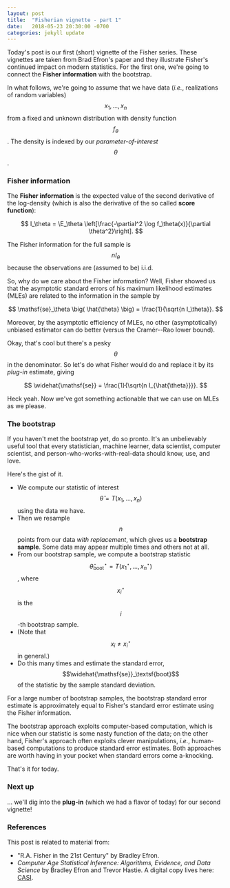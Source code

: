```yaml
---
layout: post
title:  "Fisherian vignette - part 1"
date:   2018-05-23 20:30:00 -0700
categories: jekyll update
---
```

Today's post is our first (short) vignette of the Fisher series. These vignettes are taken
from Brad Efron's paper and they illustrate Fisher's continued impact on modern
statistics. For the first one, we're going to connect the **Fisher information** with the
bootstrap.

In what follows, we're going to assume that we have data (*i.e.*, realizations of
random variables) $$x_1,\dots,x_n$$ from a fixed and unknown distribution with density
function $$f_\theta$$. The density is indexed by our *parameter-of-interest* $$\theta$$.

### Fisher information

The **Fisher information** is the expected value of the second derivative of the
log-density (which is also the derivative of the so called **score function**):

$$
I_\theta = \E_\theta \left[\frac{-\partial^2 \log f_\theta(x)}{\partial \theta^2}\right].
$$

The Fisher information for the full sample is $$n I_\theta$$ because the observations are
(assumed to be) i.i.d.

So, why do we care about the Fisher information? Well, Fisher showed us that the
asymptotic standard errors of his maximum likelihood estimates (MLEs) are related to the
information in the sample by

$$
\mathsf{se}_\theta \big( \hat{\theta} \big) = \frac{1}{\sqrt{n I_\theta}}.
$$

Moreover, by the asymptotic efficiency of MLEs, no other (asymptotically) unbiased
estimator can do better (versus the Cramér--Rao lower bound).

Okay, that's cool but there's a pesky $$\theta$$ in the denominator. So let's do what
Fisher would do and replace it by its *plug-in* estimate, giving

$$
\widehat{\mathsf{se}} = \frac{1}{\sqrt{n I_{\hat{\theta}}}}.
$$

Heck yeah. Now we've got something actionable that we can use on MLEs as we please.

### The bootstrap

If you haven't met the bootstrap yet, do so pronto. It's an unbelievably useful tool
that every statistician, machine learner, data scientist, computer scientist, and
person-who-works-with-real-data should know, use, and love.

Here's the gist of it.
* We compute our statistic of interest $$\hat{\theta} = T(x_1,\dots,x_n)$$ using the data
  we have.
* Then we resample $$n$$ points from our data *with replacement*, which gives us a
  **bootstrap sample**. Some data may appear multiple times and others not at all.
* From our bootstrap sample, we compute a bootstrap statistic
  $$\hat{\theta}^\star_\textsf{boot} = T(x^\star_1,\dots,x^\star_n)$$, where
  $$x^\star_i$$ is the $$i$$-th bootstrap sample.
* (Note that $$x_i \neq x^\star_i$$ in general.)
* Do this many times and estimate the standard error,
  $$\widehat{\mathsf{se}}_\textsf{boot}$$ of the statistic by the sample
  standard deviation.

For a large number of bootstrap samples, the bootstrap standard error estimate is
approximately equal to Fisher's standard error estimate using the Fisher information.

The bootstrap approach exploits computer-based computation, which is nice when our
statistic is some nasty function of the data; on the other hand, Fisher's approach
often exploits clever manipulations, *i.e.*, human-based computations to produce standard
error estimates. Both approaches are worth having in your pocket when standard errors
come a-knocking.

That's it for today.

### Next up

... we'll dig into the **plug-in** (which we had a flavor of today) for our second
vignette!

### References

This post is related to material from:

* "R.A. Fisher in the 21st Century" by Bradley Efron.
* *Computer Age Statistical Inference: Algorithms, Evidence, and Data Science* by
  Bradley Efron and Trevor Hastie. A digital copy lives here: [CASI][casi-book].

[be-fisher]: https://projecteuclid.org/euclid.ss/1028905930
[casi-book]: http://web.stanford.edu/~hastie/CASI/
[rad1-post]: /jekyll/update/2018/03/04/rademacher.html
